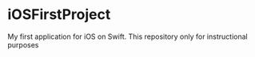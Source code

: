 # iOSFirstProject
My first application for iOS on Swift. This repository only for instructional purposes
